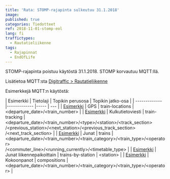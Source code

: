 ```yaml
---
title: 'Rata: STOMP-rajapinta sulkeutuu 31.1.2018'
image:
published: true
categories: Tiedotteet
ref: 2018-11-01-stomp-eol
lang: fi
traffictypes:
  - Rautatieliikenne
tags:
  - Rajapinnat
  - EndOfLife
---
```


STOMP-rajapinta poistuu käytöstä 31.1.2018. STOMP korvautuu MQTT:llä.

Lisätietoa MQTT:sta [Digitraffic > Rautatieliikenne](/rautatieliikenne/)

Esimerkkejä MQTT:n käytöstä:

| Esimerkki 			| Tietolaji | Topikin perusosa 	| Topikin jatko-osa | |
------------- 			|-------------				|-----				| --- | |
[Esimerkki](https://jsfiddle.net/k8sfd4an/53/) | GPS 					| train-locations 			|
\<departure_date>/\<train_number> | |
[Esimerkki](https://jsfiddle.net/cb2uj7kg/2/) | Kulkutietoviesti 		|
train-tracking 		|
\<departure_date>/\<train_number>/\<type>/\<station>/\<track_section><br>/\<previous_station>/\<next_station>/\<previous_track_section><br>/\<next_track_section>
| | [Esimerkki](https://jsfiddle.net/cb2uj7kg/) | Junat 					| trains 				|
\<departure_date>/\<train_number>/\<train_category>/\<train_type>/\<operator><br>/\<commuter_line>/\<running_currently>/\<timetable_type>
| | [Esimerkki](https://jsfiddle.net/a9dgjm10/1/) | Junat liikennepaikoittain |
trains-by-station 	| \<station> | |
[Esimerkki](https://jsfiddle.net/cb2uj7kg/3/) | Kokoonpanot 				| compositions |
\<departure_date>/\<train_number>/\<train_category>/\<train_type>/\<operator> |
